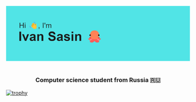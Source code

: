 <img src="header.png">

<h1 align="center">
<!-- <img src="https://github.com/blackcater/blackcater/raw/main/images/Hi.gif" height="32"/></h1> -->
<h3 align="center">Computer science student from Russia 🇷🇺</h3>
  
[![trophy](https://github-profile-trophy.vercel.app/?username=Destraktor&theme=onedark)](https://github.com/ryo-ma/github-profile-trophy)
<!---
Destraktor/Destraktor is a ✨ special ✨ repository because its `README.md` (this file) appears on your GitHub profile.
You can click the Preview link to take a look at your changes.
--->
